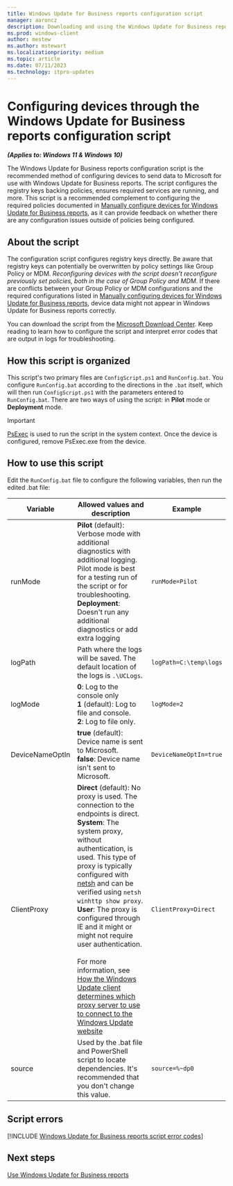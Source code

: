 ```yaml
---
title: Windows Update for Business reports configuration script
manager: aaroncz
description: Downloading and using the Windows Update for Business reports configuration script
ms.prod: windows-client
author: mestew
ms.author: mstewart
ms.localizationpriority: medium
ms.topic: article
ms.date: 07/11/2023
ms.technology: itpro-updates
---
```


# Configuring devices through the Windows Update for Business reports configuration script
<!--37063317, 30141258, 37063041-->
***(Applies to: Windows 11 & Windows 10)***

The Windows Update for Business reports configuration script is the recommended method of configuring devices to send data to Microsoft for use with Windows Update for Business reports. The script configures the registry keys backing policies, ensures required services are running, and more. This script is a recommended complement to configuring the required policies documented in [Manually configure devices for Windows Update for Business reports](wufb-reports-configuration-manual.md), as it can provide feedback on whether there are any configuration issues outside of policies being configured.

## About the script

The configuration script configures registry keys directly. Be aware that registry keys can potentially be overwritten by policy settings like Group Policy or MDM. *Reconfiguring devices with the script doesn't reconfigure previously set policies, both in the case of Group Policy and MDM*. If there are conflicts between your Group Policy or MDM configurations and the required configurations listed in [Manually configuring devices for Windows Update for Business reports](wufb-reports-configuration-manual.md), device data might not appear in Windows Update for Business reports correctly. 

You can download the script from the [Microsoft Download Center](https://www.microsoft.com/download/details.aspx?id=101086). Keep reading to learn how to configure the script and interpret error codes that are output in logs for troubleshooting.

## How this script is organized

This script's two primary files are `ConfigScript.ps1` and `RunConfig.bat`. You configure `RunConfig.bat` according to the directions in the `.bat` itself, which will then run `ConfigScript.ps1` with the parameters entered to `RunConfig.bat`. There are two ways of using the script: in **Pilot** mode or **Deployment** mode.

> [!Important]
> [PsExec](/sysinternals/downloads/psexec) is used to run the script in the system context. Once the device is configured, remove PsExec.exe from the device.

## How to use this script

Edit the `RunConfig.bat` file to configure the following variables, then run the edited .bat file:

| Variable | Allowed values and description | Example |
|---|---|---|
| runMode | **Pilot** (default): Verbose mode with additional diagnostics with additional logging. Pilot mode is best for a testing run of the script or for troubleshooting. <br> **Deployment**: Doesn't run any additional diagnostics or add extra logging | `runMode=Pilot` |
| logPath | Path where the logs will be saved. The default location of the logs is `.\UCLogs`. | `logPath=C:\temp\logs` |
| logMode | **0**: Log to the console only </br> **1** (default): Log to file and console. </br> **2**: Log to file only. | `logMode=2` |
| DeviceNameOptIn | **true** (default): Device name is sent to Microsoft. </br> **false**: Device name isn't sent to Microsoft. | `DeviceNameOptIn=true` |
| ClientProxy | **Direct** (default): No proxy is used. The connection to the endpoints is direct. </br> **System**: The system proxy, without authentication, is used. This type of proxy is typically configured with [netsh](/windows-server/networking/technologies/netsh/netsh-contexts) and can be verified using `netsh winhttp show proxy`.  </br> **User**: The proxy is configured through IE and it might or might not require user authentication. </br> </br> For more information, see [How the Windows Update client determines which proxy server to use to connect to the Windows Update website](https://support.microsoft.com/en-us/topic/how-the-windows-update-client-determines-which-proxy-server-to-use-to-connect-to-the-windows-update-website-08612ae5-3722-886c-f1e1-d012516c22a1) | `ClientProxy=Direct` | 
| source | Used by the .bat file and PowerShell script to locate dependencies. It's recommended that you don't change this value. | `source=%~dp0` |


## Script errors

<!--Using include for script errors-->
[!INCLUDE [Windows Update for Business reports script error codes](./includes/wufb-reports-script-error-codes.md)]


## Next steps

[Use Windows Update for Business reports](wufb-reports-use.md)